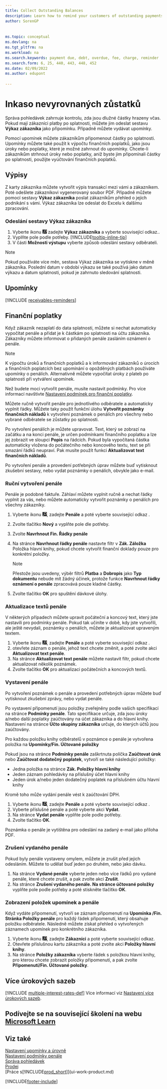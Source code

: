 ```yaml
---
title: Collect Outstanding Balances
description: Learn how to remind your customers of outstanding payments. Send a customer statement, issue a reminder, or send a finance charge memo.
author: SorenGP


ms.topic: conceptual
ms.devlang: na
ms.tgt_pltfrm: na
ms.workload: na
ms.search.keywords: payment due, debt, overdue, fee, charge, reminder
ms.search.form: 6, 25, 440, 443, 448, 452
ms.date: 02/09/2022
ms.author: edupont

---
```

# Inkaso nevyrovnaných zůstatků

Správa pohledávek zahrnuje kontrolu, zda jsou dlužné částky hrazeny včas. Pokud mají zákazníci platby po splatnosti, můžete jim odeslat sestavu **Výkaz zákazníka** jako připomínku. Případně můžete vydávat upomínky.

Pomocí upomínek můžete zákazníkům připomenout částky po splatnosti. Upomínky můžete také použít k výpočtu finančních poplatků, jako jsou úroky nebo poplatky, které je možné zahrnout do upomínky. Chcete-li zákazníkům strhnout úroky nebo poplatky, aniž byste jim připomínali částky po splatnosti, použijte vyúčtování finančních poplatků.

## Výpisy

Z karty zákazníka můžete vytvořit výpis transakcí mezi vámi a zákazníkem. Poté odešlete zákazníkovi vygenerovaný soubor PDF. Případně můžete pomocí sestavy **Výkaz zákazníka** poslat zákazníkům přehled o jejich podnikání s vámi. Výkaz zákazníka lze odeslat do Excelu k dalšímu zpracování.

### Odeslání sestavy Výkaz zákazníka

1. Vyberte ikonu ![Žárovky, která otevře funkci Řekněte mi ](media/ui-search/search_small.png "Řekněte mi, co chcete dělat") zadejte **Výkaz zákazníka** a vyberte související odkaz..
2. Vyplňte pole podle potřeby. [!INCLUDE[tooltip-inline-tip](includes/tooltip-inline-tip_md.md)]
3. V části **Možnosti výstupu** vyberte způsob odeslání sestavy odběrateli.

> [!NOTE]
> Pokud používáte více měn, sestava Výkaz zákazníka se vytiskne v  měně zákazníka. Poslední datum v období výkazu se také používá jako datum výkazu a datum splatnosti, pokud je zahrnuto sledování splatnosti.

## Upomínky

[!INCLUDE [receivables-reminders](includes/receivables-reminders.md)]

## Finanční poplatky

Když zákazník nezaplatí do data splatnosti, můžete si nechat automaticky vypočítat penále a přidat je k částkám po splatnosti na účtu zákazníka. Zákazníky můžete informovat o přidaných penále zasláním oznámení o penále.

> [!NOTE]  
> K výpočtu úroků a finančních poplatků a k informování zákazníků o úrocích a finančních poplatcích bez upomínání o opožděných platbách používáte upomínky o penálích. Alternativně můžete vypočítat úroky z plateb po splatnosti při vytváření upomínek.

Než budete moci vytvořit penále, musíte nastavit podmínky. Pro více informací navštivte [Nastavení podmínek pro finanční poplatky](finance-setup-finance-charges.md).

Můžete ručně vytvořit penále pro jednotlivého odběratele a automaticky vyplnit řádky. Můžete taky použít funkční úlohu **Vytvořit poznámky finančních nákladů** k vytvoření poznámek o penálích pro všechny nebo vybrané odběratele se zůstatky po splatnosti.

Po vytvoření penálích je můžete upravovat. Text, který se zobrazí na začátku a na konci penále, je určen podmínkami finančního poplatku a lze jej zobrazit ve sloupci **Popis** na řádcích. Pokud byla vypočítaná částka automaticky vložena do počátečního nebo koncového textu, text se při smazání řádků neupraví. Pak musíte použít funkci **Aktualizovat text finančních nákladů**.

Po vytvoření penále a provedení potřebných úprav můžete buď vytisknout zkušební sestavy, nebo vydat poznámky o penálích, obvykle jako e-mail.

### Ruční vytvoření penále

Penále je podobné faktuře. Záhlaví můžete vyplnit ručně a nechat řádky vyplnit za vás, nebo můžete automaticky vytvořit poznámky o penálích pro všechny zákazníky.

1. Vyberte ikonu ![Žárovky, která otevře funkci Řekněte mi 2.](media/ui-search/search_small.png "Řekněte mi, co chcete udělat"), zadejte **Penále** a poté vyberte související odkaz .
2. Zvolte tlačítko **Nový** a vyplňte pole dle potřeby.
3. Zvolte **Navrhnout Fin. Řádky penále**
4. Na stránce **Navrhnout řádky penále** nastavte filtr v **Zák. Záložka** Položka hlavní knihy, pokud chcete vytvořit finanční doklady pouze pro konkrétní položky.

   > [!NOTE]
   > Přestože jsou uvedeny, výběr filtrů **Platba** a **Dobropis** jako **Typ dokumentu** nebude mít žádný účinek, protože funkce **Navrhnout řádky oznámení o penále** zpracovává pouze kladné částky.
5. Zvolte tlačítko **OK** pro spuštění dávkové úlohy.

### Aktualizace textů penále
V některých případech můžete upravit počáteční a koncový text, který jste nastavili pro podmínky penále.  Pokud tak učiníte v době, kdy jste vytvořili, ale ještě nevydali, poznámky o penálích, můžete je aktualizovat upraveným textem.

1. Vyberte ikonu ![Žárovky, která otevře funkci Řekněte mi 3.](media/ui-search/search_small.png "Řekněte mi, co chcete udělat"), zadejte **Penále** a poté vyberte související odkaz .
2. otevřete záznam o penále, jehož text chcete změnit, a poté zvolte akci **Aktualizovat text penále**.
3. Na stránce **Aktualizovat text penále** můžete nastavit filtr, pokud chcete aktualizovat několik poznámek.
4. Zvolte tlačítko **OK** pro aktualizaci počátečních a koncových textů.

### Vystavení penále
Po vytvoření poznámek o penále a provedení potřebných úprav můžete buď vytisknout zkušební zprávy, nebo vydat penále.

Po vystavení připomenutí jsou položky zveřejněny podle vašich specifikací na stránce **Podmínky penále**. Tato specifikace určuje, zda jsou úroky a/nebo další poplatky zaúčtovány na účet zákazníka a do hlavní knihy. Nastavení na stránce **Účto skupiny zákazníka** určuje, do kterých účtů jsou zaúčtovány.

Pro každou položku knihy odběratelů v poznámce o penále je vytvořena položka na **Upomínky/Fin. Účtované položky**

Pokud jsou na stránce **Podmínky penále** zaškrtnuta políčka **Zaúčtovat úrok** nebo **Zaúčtovat dodatečný poplatek**, vytvoří se také následující položky:

- Jedna položka na stránce **Zák. Položky hlavní knihy**
- Jeden záznam pohledávky na příslušný účet hlavní knihy
- Jeden úrok a/nebo jeden dodatečný poplatek na příslušném účtu hlavní knihy

Kromě toho může vydání penále vést k zaúčtování DPH.

1. Vyberte ikonu ![Žárovky, která otevře funkci Řekněte mi 4.](media/ui-search/search_small.png "Řekněte mi, co chcete udělat"), zadejte **Penále** a poté vyberte související odkaz .
2. Vyberte příslušné penále a poté vyberte akci **Vydat**.
3. Na stránce **Vydat penále** vyplňte pole podle potřeby.
4. Zvolte tlačítko **OK**.

Poznámka o penále je vytištěna pro odeslání na zadaný e-mail jako příloha PDF.

### Zrušení vydaného penále
Pokud byly penále vystaveny omylem, můžete je zrušit před jejich odesláním. Můžete to udělat buď jeden po druhém, nebo jako dávku.
1. Na stránce **Vydané penále** vyberte jeden nebo více řádků pro vydané penále, které chcete zrušit, a pak zvolte akci **Zrušit**.
2. Na stránce **Zrušení vydaného penále. Na stránce účtované položky** vyplňte pole podle potřeby a poté stiskněte tlačítko **OK**.

### Zobrazení položek upomínek a penále
Když vydáte připomenutí, vytvoří se záznam připomenutí na **Upomínka /Fin. Stránka Položky penále** pro každý řádek připomenutí, který obsahuje položku odběratele. Následně můžete získat přehled o vytvořených záznamech upomínek pro konkrétního zákazníka.
1. Vyberte ikonu ![Žárovky, která otevře funkci Řekněte mi.](media/ui-search/search_small.png "Řekněte mi, co chcete dělat"), zadejte **Zákazníci** a poté vyberte související odkaz.
2. Otevřete příslušnou kartu zákazníka a poté zvolte akci **Položky hlavní knihy**.
3. Na stránce **Položky zákazníka** vyberte řádek s položkou hlavní knihy, pro kterou chcete zobrazit položky připomenutí, a pak zvolte **Připomenutí/Fin. Účtované položky**.

## Více úrokových sazeb

[!INCLUDE [multiple-interest-rates-def](includes/multiple-interest-rates-def.md)] Více informací viz [Nastavení více úrokových sazeb](finance-how-to-set-up-multiple-interest-rates.md).

## Podívejte se na související školení na webu [Microsoft Learn](/learn/paths/process-financial-periodic-activities-dynamics-365-business-central/)

## Viz také

 [Nastavení upomínky a úrovně ](finance-setup-reminders.md)  
[Nastavení podmínky penále](finance-setup-finance-charges.md)  
[Správa pohledávek](receivables-manage-receivables.md)  
[Prodej](sales-manage-sales.md)  
[Práce s[!INCLUDE[prod_short](includes/prod_short.md)]](ui-work-product.md)


[!INCLUDE[footer-include](includes/footer-banner.md)]